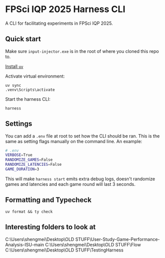 # FPSci IQP 2025 Harness CLI

A CLI for facilitating experiments in FPSci IQP 2025.

## Quick start

Make sure `input-injector.exe` is in the root of where you cloned this repo to.

[Install `uv`](https://docs.astral.sh/uv/getting-started/installation/)

Activate virtual environment:

```shell
uv sync
.venv\Scripts\activate
```

Start the harness CLI:

```shell
harness
```

## Settings

You can add a `.env` file at root to set how the CLI should be ran. This is the same
as setting flags manually on the command line. An example:

```bash
# .env
VERBOSE=True
RANDOMIZE_GAMES=False
RANDOMIZE_LATENCIES=False
GAME_DURATION=3
```
This will make `harness start` emits extra debug logs, doesn't randomize games and latencies
and each game round will last 3 seconds.

## Formatting and Typecheck

`uv format && ty check`

## Interesting folders to look at

C:\Users\shengmei\Desktop\OLD STUFF\User-Study-Game-Performance-Analysis-ISU-main
C:\Users\shengmei\Desktop\OLD STUFF\Flow
C:\Users\shengmei\Desktop\OLD STUFF\TestingHarness